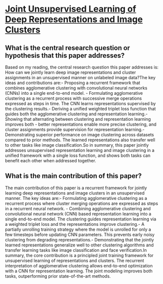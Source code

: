 # [Joint Unsupervised Learning of Deep Representations and Image Clusters](https://arxiv.org/abs/1604.03628)

## What is the central research question or hypothesis that this paper addresses?

Based on my reading, the central research question this paper addresses is: How can we jointly learn deep image representations and cluster assignments in an unsupervised manner on unlabeled image data?The key ideas and contributions are:- Proposing a recurrent framework that combines agglomerative clustering with convolutional neural networks (CNNs) into a single end-to-end model. - Formulating agglomerative clustering as a recurrent process with successive merge operations expressed as steps in time. The CNN learns representations supervised by the clustering results.- Deriving a unified weighted triplet loss function that guides both the agglomerative clustering and representation learning.- Showing that alternating between clustering and representation learning improves both - better representations enable more precise clustering, and cluster assignments provide supervision for representation learning.- Demonstrating superior performance on image clustering across datasets compared to prior methods. The learned representations also transfer well to other tasks like image classification.So in summary, this paper jointly addresses unsupervised representation learning and image clustering in a unified framework with a single loss function, and shows both tasks can benefit each other when addressed together.


## What is the main contribution of this paper?

The main contribution of this paper is a recurrent framework for jointly learning deep representations and image clusters in an unsupervised manner. The key ideas are:- Formulating agglomerative clustering as a recurrent process where cluster merging operations are expressed as steps in a recurrent neural network. - Combining agglomerative clustering and convolutional neural network (CNN) based representation learning into a single end-to-end model. The clustering guides representation learning via a weighted triplet loss and the representations improve clustering.- A partially unrolling training strategy where the model is unrolled for only a few timesteps before updating CNN parameters. This prevents early noisy clustering from degrading representations.- Demonstrating that the jointly learned representations generalize well to other clustering algorithms and transfer learning tasks like image classification and face verification.In summary, the core contribution is a principled joint training framework for unsupervised learning of representations and clusters. The recurrent interpretation of agglomerative clustering allows end-to-end optimization with a CNN for representation learning. The joint modeling improves both tasks, outperforming prior state-of-the-art methods.
